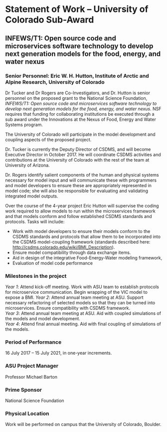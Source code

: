 # Statement of Work – University of Colorado Sub-Award

## INFEWS/T1: Open source code and microservices software technology to develop next generation models for the food, energy, and water nexus

### Senior Personnel: Eric W. H. Hutton, Institute of Arctic and Alpine Research, University of Colorado

Dr Tucker and Dr Rogers are Co-Investigators, and Dr. Hutton is senior
personnel on the proposed grant to the National Science Foundation,
*INFEWS/T1: Open source code and microservices software
technology to develop next generation models for the food, energy,
and water nexus*.  NSF requires that funding for collaborating institutions
be executed through a sub award under the Innovations at the Nexus of Food,
Energy and Water Systems program.

The University of Colorado will participate in the model development and
coupling aspects of the proposed project.

Dr. Tucker is currently the Deputy Director of CSDMS, and will become
Executive Director in October 2017. He will coordinate CSDMS activities
and contributions at the University of Colorado with the rest of the
team at University of Arizona.

Dr. Rogers  identify salient components of the human and physical systems
necessary for model input and will communicate these with programmers
and model developers to ensure these are appropriately represented in
model code; she will also be responsible for evaluating and validating
integrated model outputs.

Over the course of the 4-year project Eric Hutton will supervise the
coding work required to allow models to run within the microservices
framework and that models conform and follow established CSDMS standards
and protocols.  Tasks will include:

-   Work with model developers to ensure their models conform to the CSDMS
    standards and protocols that allow them to be incorporated into the CSDMS
    model-coupling framework (standards described here:
    http://csdms.colorado.edu/wiki/BMI_Description).
-   Ensure model compatibility through data exchange items.
-   Aid in design of the integrative Food-Energy-Water modeling framework,
-   Evaluation of model code performance

### Milestones in the project

*Year 1*: Attend kick-off meeting.  Work with ASU team to establish
protocols for microservice communication. Begin wrapping of the VIC
model to expose a BMI.
*Year 2*: Attend annual team meeting at ASU. Support necessary refactoring
of selected models so that they can be turned into microservices.  Ensure
compatibility with CSDMS framework.  
*Year 3*: Attend annual team meeting at ASU. Aid with coupled simulations
of the models and model development.  
*Year 4*: Attend final annual meeting. Aid with final coupling of
simulations of the models.

### Period of Performance

16 July 2017 – 15 July 2021, in one-year increments.

### ASU Project Manager

Professor Michael Barton

### Prime Sponsor

National Science Foundation

### Physical Location

Work will be performed on campus that the University of Colorado, Boulder.

